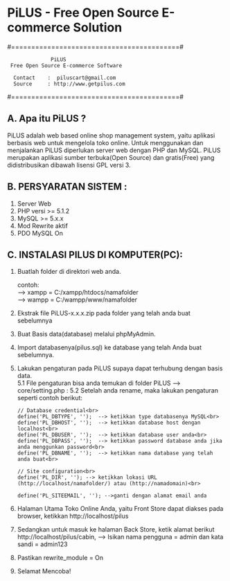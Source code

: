 # PiLUS - Free Open Source E-commerce Solution
#==========================================#

				  PiLUS
     Free Open Source E-commerce Software

	  Contact    :  piluscart@gmail.com
      Source     : http://www.getpilus.com
      
#==========================================#

A. Apa itu PiLUS ?
-------------------------------------------
PiLUS adalah web based online shop management system, yaitu aplikasi berbasis web untuk mengelola toko online. 
Untuk menggunakan dan menjalankan PiLUS diperlukan server web dengan PHP dan MySQL. 
PiLUS merupakan aplikasi sumber terbuka(Open Source) dan gratis(Free) yang didistribusikan dibawah lisensi GPL versi 3. 

B. PERSYARATAN SISTEM :
-------------------------------------------
1. Server Web
2. PHP versi >= 5.1.2 
3. MySQL >= 5.x.x
4. Mod Rewrite aktif
5. PDO MySQL On


C. INSTALASI PILUS DI KOMPUTER(PC):
-----------------------------------------------------
1. Buatlah folder di direktori web anda. <br>
   
   contoh:<br>
   --> xampp = C:/xampp/htdocs/namafolder<br>
   --> wampp = C:/wampp/www/namafolder<br>
   
2. Ekstrak file PiLUS-x.x.x.zip pada folder yang telah anda buat sebelumnya 
   
3. Buat Basis data(database) melalui phpMyAdmin.

4. Import databasenya(pilus.sql) ke database yang telah Anda buat sebelumnya.

5. Lakukan pengaturan pada PiLUS supaya dapat terhubung dengan basis data.   
   5.1 File pengaturan bisa anda temukan di folder PiLUS --> core/setting.php :
   5.2 Setelah anda rename, maka lakukan pengaturan seperti contoh berikut:
       
       // Database credential<br>
       define('PL_DBTYPE', '');  --> ketikkan type databasenya MySQL<br>
       define('PL_DBHOST', '');  --> ketikkan database host dengan localhost<br>
       define('PL_DBUSER', '');  --> ketikkan database user anda<br>
       define('PL_DBPASS', '');  --> ketikkan password database anda jika anda menggunkan password<br>
       define('PL_DBNAME', '');  --> ketikkan nama database yang telah anda buat<br>
       
       // Site configuration<br>
       define('PL_DIR', ''); --> ketikkan lokasi URL (http://localhost/namafolder/) atau (http://namadomain)<br>
     
       define('PL_SITEEMAIL', ''); -->ganti dengan alamat email anda
     
6. Halaman Utama Toko Online Anda, yaitu Front Store dapat diakses pada browser, 
   ketikkan http://localhost/pilus 
   
7. Sedangkan untuk masuk ke halaman Back Store, 
   ketik alamat berikut http://localhost/pilus/cabin, 
   --> Isikan nama pengguna = admin dan kata sandi = admin123

8. Pastikan rewrite_module = On

9. Selamat Mencoba!